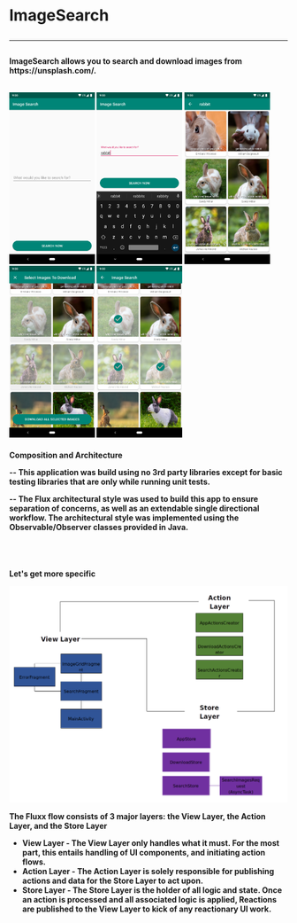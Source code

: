 <p>
<h1> ImageSearch

------

<h4> ImageSearch allows you to search and download images from https://unsplash.com/.
<br />
<br />

<a href="url"><img src="https://github.com/ptmr3/image-search/blob/master/doc/Screenshot_1.png" width="155" ></a>
<a href="url"><img src="https://github.com/ptmr3/image-search/blob/master/doc/Screenshot_2.png" width="155" ></a>
<a href="url"><img src="https://github.com/ptmr3/image-search/blob/master/doc/Screenshot_3.png" width="155" ></a>
<a href="url"><img src="https://github.com/ptmr3/image-search/blob/master/doc/Screenshot_4.png" width="155" ></a>
<a href="url"><img src="https://github.com/ptmr3/image-search/blob/master/doc/Screenshot_5.png" width="155" ></a>


<h4> Composition and Architecture

--  This application was build using no 3rd party libraries except for basic
testing libraries that are only while running unit tests.

--  The Flux architectural style was used to build this app to ensure
  separation of concerns, as well as an extendable single directional workflow.
  The architectural style was implemented using the Observable/Observer classes provided in Java.

<br />
<br />
<h4> Let's get more specific

![ImageSearchArch](https://github.com/ptmr3/image-search/blob/master/doc/ImageSearchArch.png)



The Fluxx flow consists of 3 major layers: the View Layer, the Action Layer, and the Store Layer

- **View Layer** - The View Layer only handles what it must. For the most part, this entails
handling of UI components, and initiating action flows.
- **Action Layer** - The Action Layer is solely responsible for publishing
actions and data for the Store Layer to act upon.
- **Store Layer** -  The Store Layer is the holder of all logic and state.
Once an action is processed and all associated logic is applied, Reactions
are published to the View Layer to kick of any reactionary UI work.
</p>

